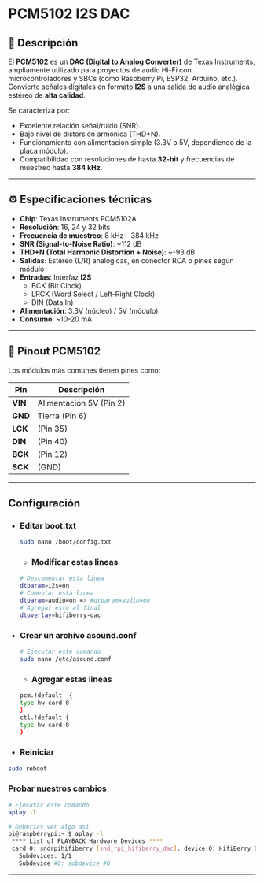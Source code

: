 # PCM5102 I2S DAC

## 📌 Descripción

El **PCM5102** es un **DAC (Digital to Analog Converter)** de Texas Instruments, ampliamente utilizado para proyectos de audio Hi-Fi con microcontroladores y SBCs (como Raspberry Pi, ESP32, Arduino, etc.).  
Convierte señales digitales en formato **I2S** a una salida de audio analógica estéreo de **alta calidad**.

Se caracteriza por:

- Excelente relación señal/ruido (SNR).
- Bajo nivel de distorsión armónica (THD+N).
- Funcionamiento con alimentación simple (3.3V o 5V, dependiendo de la placa módulo).
- Compatibilidad con resoluciones de hasta **32-bit** y frecuencias de muestreo hasta **384 kHz**.

---

## ⚙️ Especificaciones técnicas

- **Chip**: Texas Instruments PCM5102A
- **Resolución**: 16, 24 y 32 bits
- **Frecuencia de muestreo**: 8 kHz – 384 kHz
- **SNR (Signal-to-Noise Ratio)**: ~112 dB
- **THD+N (Total Harmonic Distortion + Noise)**: ~-93 dB
- **Salidas**: Estéreo (L/R) analógicas, en conector RCA o pines según módulo
- **Entradas**: Interfaz **I2S**
  - BCK (Bit Clock)
  - LRCK (Word Select / Left-Right Clock)
  - DIN (Data In)
- **Alimentación**: 3.3V (núcleo) / 5V (módulo)
- **Consumo**: ~10-20 mA

---

## 🔌 Pinout PCM5102

Los módulos más comunes tienen pines como:

| Pin     | Descripción             |
| ------- | ----------------------- |
| **VIN** | Alimentación 5V (Pin 2) |
| **GND** | Tierra (Pin 6)          |
| **LCK** | (Pin 35)                |
| **DIN** | (Pin 40)                |
| **BCK** | (Pin 12)                |
| **SCK** | (GND)                   |

---

## Configuración

- ### Editar boot.txt

  ```bash
  sudo nano /boot/config.txt
  ```

  - ### Modificar estas lineas

  ```bash
  # Descomentar esta linea
  dtparam=i2s=on
  # Comentar esta linea
  dtparam=audio=on => #dtparam=audio=on
  # Agregar esto al final
  dtoverlay=hifiberry-dac
  ```

- ### Crear un archivo asound.conf

  ```bash
  # Ejecutar este comando
  sudo nano /etc/asound.conf
  ```

  - ### Agregar estas lineas

  ```bash
  pcm.!default  {
  type hw card 0
  }
  ctl.!default {
  type hw card 0
  }
  ```

- ### Reiniciar

```bash
sudo reboot
```

### Probar nuestros cambios

```bash
# Ejecutar este comando
aplay -l

# Deberias ver algo asi
pi@raspberrypi:~ $ aplay -l
 **** List of PLAYBACK Hardware Devices ****
 card 0: sndrpihifiberry [snd_rpi_hifiberry_dac], device 0: HifiBerry DAC HiFi pcm5102a-hifi-0 []
   Subdevices: 1/1
   Subdevice #0: subdevice #0
```

---
